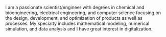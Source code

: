 I am a passionate scientist/engineer with degrees in chemical and bioengineering, electrical engineering, and computer science focusing on the design, development, and optimization of products as well as processes. My specialty includes mathematical modeling, numerical simulation, and data analysis and I have great interest in digitalization.

<!---
gtancev/gtancev is a ✨ special ✨ repository because its `README.md` (this file) appears on your GitHub profile.
You can click the Preview link to take a look at your changes.
--->
